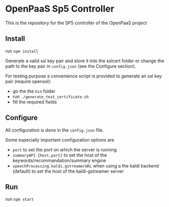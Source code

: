 # OpenPaaS Sp5 Controller

This is the repository for the SP5 controller of the OpenPaaS project

## Install

run `npm install`

Generate a valid ssl key pair and store it into the sslcert folder or change the path to the key pair in `config.json` (see the Configure section).

For testing purpose a convenience script is provided to generate an ssl key pair (require openssl):
- go the the `bin` folder
- run `./generate_test_certificate.sh`
- fill the required fields

## Configure

All configuration is done in the `config.json` file.

Some especially important configuration options are
- `port` to set the port on which the server is running
- `summaryAPI.{host,port}` to set the host of the keywords/recommandation/summary engine
- `speechProcessing.kaldi.gstreamerURL` when using a the kaldi backend (default) to set the host of the kaldi-gstreamer server

## Run

run `npm start`
